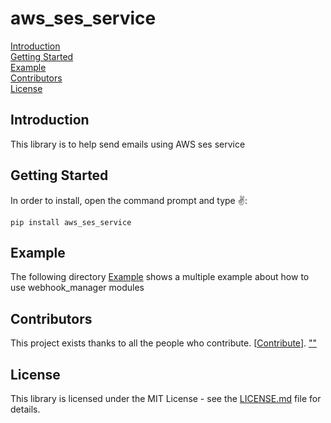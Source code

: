 # aws_ses_service

[Introduction](#Introduction)\
[Getting Started](#Started)\
[Example](#Example)\
[Contributors](#Contributors)\
[License](#License)

<h2 id="Introduction">Introduction</h2>
This library is to help send emails using AWS ses service

<h2 id="Started">Getting Started</h2>
In order to install, open the command prompt and type ✌️:

```
pip install aws_ses_service
```

<h2 id="Example">Example</h2>

The following directory [Example](https://github.com/Quakingaspen-codehub/aws_ses_service/blob/master/Example/aws-ses-service%20Example.ipynb) shows a multiple example about how to use webhook_manager modules


<h2 id="">Contributors</h2>

This project exists thanks to all the people who contribute. [[Contribute](CONTRIBUTING.md)].
<a href="https://github.com/Quakingaspen-codehub/aws_ses_service/graphs/contributors">
""
</a>

<h2 id="License">License</h2>

This library is licensed under the MIT License - see the [LICENSE.md](LICENSE) file for details.